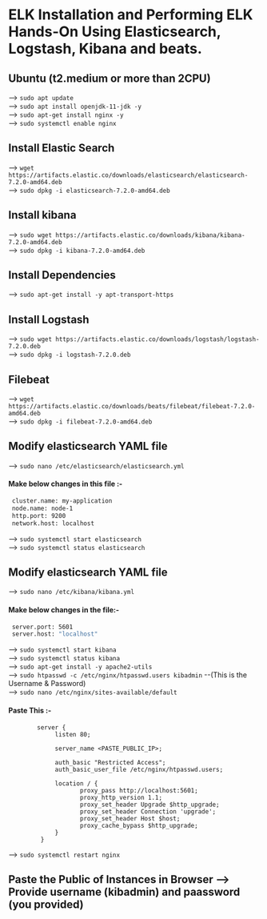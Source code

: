 # ELK Installation and Performing ELK Hands-On Using Elasticsearch, Logstash, Kibana and beats.

## Ubuntu (t2.medium or more than 2CPU)

--> `sudo apt update` <br>
--> `sudo apt install openjdk-11-jdk -y` <br>
--> `sudo apt-get install nginx -y` <br>
--> `sudo systemctl enable nginx` <br>

## Install Elastic Search

--> `wget https://artifacts.elastic.co/downloads/elasticsearch/elasticsearch-7.2.0-amd64.deb` <br>
--> `sudo dpkg -i elasticsearch-7.2.0-amd64.deb`

## Install kibana
--> `sudo wget https://artifacts.elastic.co/downloads/kibana/kibana-7.2.0-amd64.deb` <br>
--> `sudo dpkg -i kibana-7.2.0-amd64.deb`

## Install Dependencies 
--> `sudo apt-get install -y apt-transport-https`

## Install Logstash
--> `sudo wget https://artifacts.elastic.co/downloads/logstash/logstash-7.2.0.deb` <br>
--> `sudo dpkg -i logstash-7.2.0.deb`

## Filebeat
--> `wget https://artifacts.elastic.co/downloads/beats/filebeat/filebeat-7.2.0-amd64.deb` <br>
--> `sudo dpkg -i filebeat-7.2.0-amd64.deb`

## Modify elasticsearch YAML file
--> `sudo nano /etc/elasticsearch/elasticsearch.yml` <br>
#### Make below changes in this file :-
   ```sh 
    cluster.name: my-application
    node.name: node-1
    http.port: 9200
    network.host: localhost
   ```
    
--> `sudo systemctl start elasticsearch` <br>
--> `sudo systemctl status elasticsearch`

## Modify elasticsearch YAML file
--> `sudo nano /etc/kibana/kibana.yml` 
#### Make below changes in the file:-
   ```sh 
    server.port: 5601
    server.host: "localhost"
   ``` 
--> `sudo systemctl start kibana` <br>
--> `sudo systemctl status kibana` <br>
--> `sudo apt-get install -y apache2-utils` <br>
--> `sudo htpasswd -c /etc/nginx/htpasswd.users kibadmin` --(This is the Username & Password) <br>
--> `sudo nano /etc/nginx/sites-available/default`
   
 #### Paste This :-
   
            server {
                 listen 80;
 
                 server_name <PASTE_PUBLIC_IP>;
 
                 auth_basic "Restricted Access";
                 auth_basic_user_file /etc/nginx/htpasswd.users;
 
                 location / {
                        proxy_pass http://localhost:5601;
                        proxy_http_version 1.1;
                        proxy_set_header Upgrade $http_upgrade;
                        proxy_set_header Connection 'upgrade';
                        proxy_set_header Host $host;
                        proxy_cache_bypass $http_upgrade;
                 }
             }
--> `sudo systemctl restart nginx` <br>

## Paste the Public of Instances in Browser --> Provide username (kibadmin) and paassword (you provided)    
